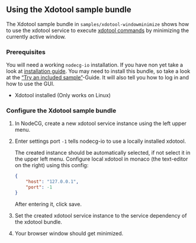 ## Using the Xdotool sample bundle

The Xdotool sample bundle in `samples/xdotool-windowminimize` shows how to use
the xdotool service to execute
[xdotool commands](http://manpages.ubuntu.com/manpages/trusty/man1/xdotool.1.html)
by minimizing the currently active window.

### Prerequisites

You will need a working `nodecg-io` installation. If you have non yet take a
look at [installation guide](../getting_started/install.md). You may need to
install this bundle, so take a look at the
[“Try an included sample”](../getting_started/try_example_bundle.md)-Guide. It
will also tell you how to log in and how to use the GUI.

-   Xdotool installed (Only works on Linux)

### Configure the Xdotool sample bundle

1. In NodeCG, create a new xdotool service instance using the left upper menu.

2. Enter settings port `-1` tells nodecg-io to use a locally installed xdotool.

    The created instance should be automatically selected, if not select it in
    the upper left menu. Configure local xdotool in monaco (the text-editor on
    the right) using this config:

    ```json
    {
        "host": "127.0.0.1",
        "port": -1
    }
    ```

    After entering it, click save.

3. Set the created xdotool service instance to the service dependency of the
   xdotool bundle.

4. Your browser window should get minimized.

